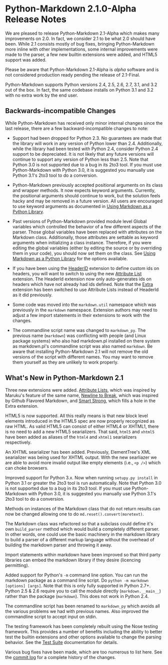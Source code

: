 Python-Markdown 2.1.0-Alpha Release Notes
=========================================

We are pleased to release Python-Markdown 2.1-Alpha which makes many 
improvements on 2.0. In fact, we consider 2.1 to be what 2.0 should have been. 
While 2.1 consists mostly of bug fixes, bringing Python-Markdown more inline 
with other implementations, some internal improvements were made to the parser, 
a few new builtin extensions were added, and HTML5 support was added.

Please be aware that Python-Markdown 2.1-Alpha is *alpha* software and is not
considered production ready pending the release of 2.1-Final.

Python-Markdown supports Python versions 2.4, 2.5, 2.6, 2.7, 3.1, and 3.2 out of 
the box. In fact, the same codebase installs on Python 3.1 and 3.2 with no extra 
work by the end user.

Backwards-incompatible Changes
------------------------------

While Python-Markdown has received only minor internal changes since the last
release, there are a few backward-incompatible changes to note:

* Support had been dropped for Python 2.3. No guarantees are made that the library
will work in any version of Python lower than 2.4. Additionally, while the library
had been tested with Python 2.4, consider Python 2.4 support to be depreciated.
It is not likely that any future versions will continue to support any version of
Python less than 2.5. Note that Python 3.0 is not supported due to a bug in its 
2to3 tool. If you must use Python-Markdown with Python 3.0, it is suggested you 
manually use Python 3.1's 2to3 tool to do a conversion.

* Python-Markdown previously accepted positional arguments on its class and
wrapper methods. It now expects keyword arguments. Currently, the positional
arguments should continue to work, but the solution feels hacky and may be 
removed in a future version. All users are encouraged to use keyword arguments 
as documented in [Using Markdown as a Python Library](using_as_module.html).

* Past versions of Python-Markdown provided module level Global variables which
controlled the behavior of a few different aspects of the parser. Those global
variables have been replaced with attributes on the Markdown class. 
Additionally, those attributes are settable as keyword arguments when 
initializing a class instance. Therefore, if you were editing the global 
variables (either by editing the source or by overriding them in your code), 
you should now set them on the class. See [Using Markdown as a Python Library](using_as_module.html)
for the options available.

* If you have been using the [HeaderID](extensions/header_id.html) extension 
to define custom ids on headers, you will want to switch to using the new 
[Attribute List](extensions/attr_list.html) extension. The HeaderId extension now 
only auto-generates ids on headers which have not already had ids defined. 
Note that the [Extra](extensions/extra.html) extension has been switched to use 
Attribute Lists instead of HeaderId as it did previously.

* Some code was moved into the `markdown.util` namespace which was previously
in the `markdown` namespace. Extension authors may need to adjust a few
import statements in their extensions to work with the changes.

* The commandline script name was changed to `markdown_py`. The previous name
(`markdown`) was conflicting with people (and Linux package systems) who also
had markdown.pl installed on there system as markdown.pl's commandline script
was also named `markdown`. Be aware that installing Python-Markdown 2.1
will not remove the old versions of the script with different names. You
may want to remove them yourself as they are unlikely to work properly.

What's New in Python-Markdown 2.1
---------------------------------

Three new extensions were added. [Attribute Lists](extensions/attr_list.html), which 
was inspired by Maruku's feature of the same name, 
[Newline to Break](extensions/nl2br.html), which was inspired by Github Flavored 
Markdown, and [Smart Strong](extensions/smart_strong.html), which fills a 
hole in the Extra extension.

HTML5 is now supported. All this really means is that new block level elements 
introduced in the HTML5 spec are now properly recognized as raw HTML. As
valid  HTML5 can consist of either HTML4 or XHTML1, there is no need to add a
new HTML5  searializers. That said, `html5` and `xhtml5` have been added as 
aliases of the `html4` and `xhtml1` searializers respectively.

An XHTML searializer has been added. Previously, ElementTree's XML searializer 
was being used for XHTML output. With the new searliazer we are able to avoid
more invalid output like empty elements (i.e., `<p />`) which can choke 
browsers.

Improved support for Python 3.x. Now when running `setupy.py install` in 
Python 3.1 or greater the 2to3 tool is run automatically. Note that Python 3.0 
is not supported due to a bug in its 2to3 tool. If you must use Python-Markdown
with Python 3.0, it is suggested you manually use Python 3.1's 2to3 tool to
do a conversion.

Methods on instances of the Markdown class that do not return results can now
be changed allowing one to do `md.reset().convert(moretext)`.

The Markdown class was refactored so that a subclass could define it's own 
`build_parser` method which would build a completely different parser. In
other words, one could use the basic machinery in the markdown library to 
build a parser of a different markup language without the overhead of building
the markdown parser and throwing it away.

Import statements within markdown have been improved so that third party 
libraries can embed the markdown library if they desire (licencing permitting).

Added support for Python's `-m` command line option. You can run the markdown 
package as a command line script. Do `python -m markdown [options] [args]`. 
Note that this is only fully supported in Python 2.7+. Python 2.5 & 2.6 
require you to call the module directly (`markdown.__main__`) rather than
the package (`markdown`). This does not work in Python 2.4.

The commandline script has been renamed to `markdown_py` which avoids all the 
various problems we had with previous names.  Also improved the commandline 
script to accept input on stdin.

The testing framework has been completely rebuilt using the Nose testing 
framework. This provides a number of benefits including the ability to better
test the builtin extensions and other options available to change the parsing 
behavior. See the [Test Suite](test_suite.html) documentation for details.

Various bug fixes have been made, which are too numerous to list here. See the 
[commit log](https://github.com/waylan/Python-Markdown/commits/master) for a 
complete history of the changes.